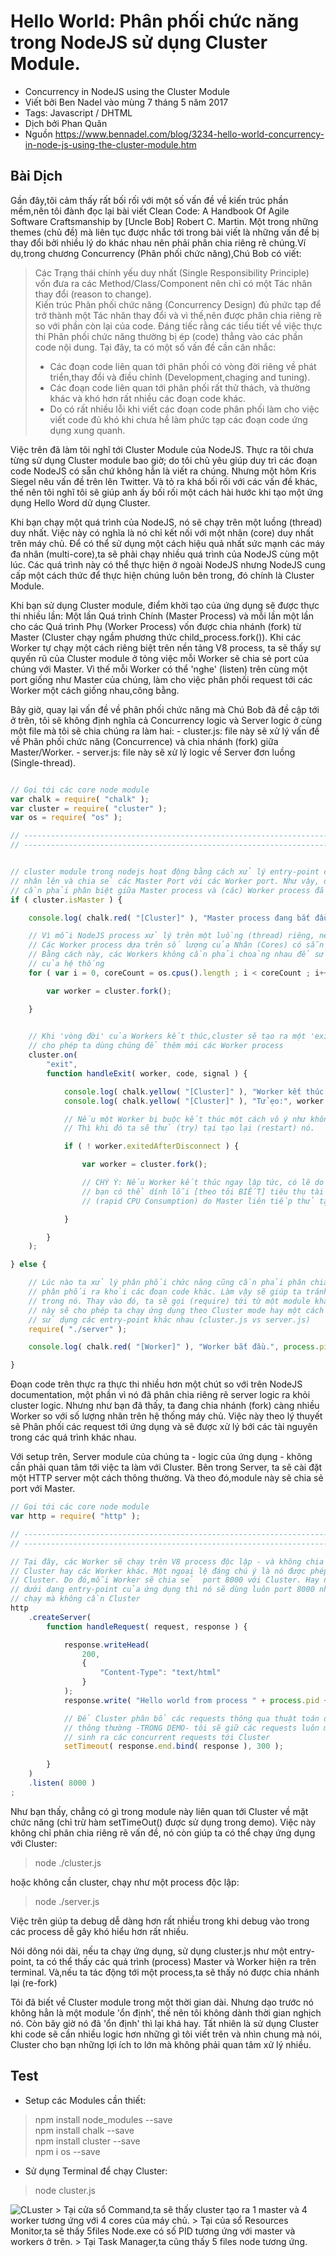 
# Hello World: Phân phối chức năng trong NodeJS sử dụng Cluster Module.

* Concurrency in NodeJS using the Cluster Module  
*  Viết bởi Ben Nadel vào mùng 7 tháng 5 năm 2017  
*  Tags: Javascript / DHTML  
*  Dịch bởi Phan Quân  
*  Nguồn https://www.bennadel.com/blog/3234-hello-world-concurrency-in-node-js-using-the-cluster-module.htm  

## Bài Dịch

Gần đây,tôi cảm thấy rất bối rối với một số vấn đề về kiến trúc phần mềm,nên tôi đành đọc lại bài viết  Clean Code: A Handbook Of Agile Software Craftsmanship by [Uncle Bob] Robert C. Martin. Một trong những themes (chủ đề) mà liên tục được nhắc tới trong bài viết là những vấn đề bị thay đổi bởi nhiều lý do khác nhau nên phải phân chia riêng rẽ chúng.Ví dụ,trong chương Concurrency (Phân phối chức năng),Chú Bob có viết:

> Các Trạng thái chính yếu duy nhất (Single Responsibility Principle) vốn đưa ra các Method/Class/Component nên chỉ có một Tác nhân thay đổi (reason to change).  
> Kiến trúc Phân phối chức năng (Concurrency Design) đủ phức tạp để trở thành một Tác nhân thay đổi và vì thế,nên được phân chia riêng rẽ so với phần còn lại của code. Đáng tiếc rằng các tiểu tiết về việc thực thi Phân phối chức năng thường bị ép (code) thẳng vào các phần code nội dung. Tại đây, ta có một số vấn đề cần cân nhắc:  
> * Các đoạn code liên quan tới phân phối có vòng đời riêng về phát triển,thay đổi và điều chỉnh (Development,chaging and tuning).  
> * Các đoạn code liên quan tới phân phối rất thử thách, và thường khác và khó hơn rất nhiều các đoạn code khác.   
> * Do có rất nhiều lỗi khi viết các đoạn code phân phối làm cho việc viết code đủ khó khi chưa hề làm phức tạp các đoạn code ứng dụng xung quanh.  

Việc trên đã làm tôi nghĩ tới Cluster Module của NodeJS. Thực ra tôi chưa từng sử dụng Cluster module bao giờ; do tôi chủ yêu giúp duy trì các đoạn code NodeJS có sẵn chứ không hẳn là viết ra chúng. Nhưng một hôm Kris Siegel nêu vấn đề trên lên Twitter. Và tỏ ra khá bối rối với các vấn đề khác, thế nên tôi nghĩ tôi sẽ giúp anh ấy bối rối một cách hài hước khi tạo một ứng dụng Hello Word  dử dụng Cluster.

Khi bạn chạy một quá trình của NodeJS, nó sẽ chạy trên một luồng (thread) duy nhất. Việc này có nghĩa là nó chỉ kết nối với một nhân (core) duy nhất trên máy chủ. Để có thể sử dụng một cách hiệu quả nhất sức mạnh các máy đa nhân (multi-core),ta sẽ phải chạy nhiều quá trình của NodeJS cùng một lúc. Các quá trình này có thể thực hiện ở ngoài NodeJS nhưng NodeJS cung cấp một cách thức để thực hiện chúng luôn bên trong, đó chính là Cluster Module.

Khi bạn sử dụng Cluster module, điểm khởi tạo của ứng dụng sẽ được thực thi nhiều lần: Một lần Quá trình Chính (Master Process) và mỗi lần một lần cho các Quá trình Phụ (Worker Process) vốn được chia nhánh (fork) từ Master (Cluster chạy ngầm phương thức child_process.fork()). Khi các Worker tự chạy một cách riêng biệt trên nền tảng V8 process, ta sẽ thấy sự quyến rũ của Cluster module ở tỏng việc mỗi Worker sẽ chia sẻ port của chúng với Master. Vì thế mỗi Worker có thể 'nghe' (listen) trên cùng một port giống như Master của chúng, làm cho việc phân phối request tới các Worker một cách giống nhau,công bằng.  

Bây giờ, quay lại vấn đề về phân phối chức năng mà Chú Bob đã đề cập tới ở trên, tôi sẽ không định nghĩa cả Concurrency logic và Server logic ở cùng một file mà tôi sẽ chia chúng ra làm hai:
	- cluster.js: file này sẽ xử lý vấn đề về Phân phối chức năng (Concurrence) và chia nhánh (fork) giữa Master/Worker.
	- server.js: file này sẽ xử lý logic về Server đơn luồng (Single-thread).


```javascript

// Gọi tới các core node module
var chalk = require( "chalk" );
var cluster = require( "cluster" );
var os = require( "os" );

// ----------------------------------------------------------------------------------- //
// ----------------------------------------------------------------------------------- //


// cluster module trong nodejs hoạt động bằng cách xử lý entry-point của ứng dụng
// nhân lên và chia sẻ các Master Port với các Worker port. Như vậy, đoạn code này 
// cần phải phân biệt giữa Master process và (các) Worker process đã được phân chia (fork).
if ( cluster.isMaster ) {

    console.log( chalk.red( "[Cluster]" ), "Master process đang bắt đầu chạy.", process.pid );

    // Vì mỗi NodeJS process xử lý trên một luồng (thread) riêng, nên ta sẽ tạo
    // Các Worker process dựa trên số lượng của Nhân (Cores) có sẵn trên hệ thống.
    // Bằng cách này, các Workers không cần phải choảng nhau để sử dụng tài nguyên 
    // của hệ thống
    for ( var i = 0, coreCount = os.cpus().length ; i < coreCount ; i++ ) {

        var worker = cluster.fork();

    }

    
    // Khi 'vòng đời' của Workers kết thúc,cluster sẽ tạo ra một 'exit' event
    // cho phép ta dùng chúng để thêm mới các Worker process
    cluster.on(
        "exit",
        function handleExit( worker, code, signal ) {

            console.log( chalk.yellow( "[Cluster]" ), "Worker kết thúc.", worker.process.pid );
            console.log( chalk.yellow( "[Cluster]" ), "Tử ẹo:", worker.exitedAfterDisconnect );

            // Nếu một Worker bị buộc kết thúc một cách vô ý như không bắt (catch) được ngoại lệ (exception).
            // Thì khi đó ta sẽ thử (try) tại tạo lại (restart) nó.

            if ( ! worker.exitedAfterDisconnect ) {

                var worker = cluster.fork();

                // CHÝ Ý: Nếu Worker kết thúc ngay lập tức, có lẽ do code bị bug,
                // bạn có thể dính lỗi [theo tôi BIẾT] tiêu thụ tài nguyên CPU liên tục
                // (rapid CPU Consumption) do Master liên tiếp thử tạo mới các Worker.

            }

        }
    );

} else {

    // Lúc nào ta xử lý phân phối chức năng cũng cần phải phân chia riêng rẽ phần code 
    // phân phối ra khỏi các đoạn code khác. Làm vậy sẽ giúp ta tránh định nghĩa Worker 
    // trong nó. Thay vào đó, ta sẽ gọi (require) tới từ một module khác. Cuối cùng việc 
    // này sẽ cho phép ta chạy ứng dụng theo Cluster mode hay một cách Độc lập bằng cách
    // sử dụng các entry-point khác nhau (cluster.js vs server.js)
    require( "./server" );

    console.log( chalk.red( "[Worker]" ), "Worker bắt đầu.", process.pid );

}


```

Đoạn code trên thực ra thực thi nhiều hơn một chút so với trên NodeJS documentation, một phần vì nó đã phân chia riêng rẽ server logic ra khỏi cluster logic. Nhưng như bạn đã thấy, ta đang chia nhánh (fork) càng nhiều Worker so với số lượng nhân trên hệ thống máy chủ. Việc này theo lý thuyết sẽ Phân phối các request tới ứng dụng và sẽ được xử lý bới các tài nguyên trong các quá trình khác nhau.

Với setup trên, Server module của chúng ta - logic của ứng dụng - không cần phải quan tâm tới việc ta làm với Cluster. Bên trong Server, ta sẽ cài đặt một HTTP server một cách thông thường. Và theo đó,module này sẽ chia sẻ port với Master.


```javascript
// Gọi tới các core node module
var http = require( "http" );

// ----------------------------------------------------------------------------------- //
// ----------------------------------------------------------------------------------- //

// Tại đây, các Worker sẽ chạy trên V8 process độc lập - và không chia sẻ bộ nhớ với
// Cluster hay các Worker khác. Một ngoại lệ đáng chú ý là nó được phép chia sẻ port với
// Cluster. Do đó,mỗi Worker sẽ chia sẻ  port 8000 với Cluster. Hay nếu module phải chạy 
// dưới dạng entry-point của ứng dụng thì nó sẽ dùng luôn port 8000 như mọi lần nó 
// chạy mà không cần Cluster
http
    .createServer(
        function handleRequest( request, response ) {

            response.writeHead(
                200,
                {
                    "Content-Type": "text/html"
                }
            );
            response.write( "Hello world from process " + process.pid + "." );

            // Để Cluster phân bổ các requests thông qua thuật toán điều phối Round Robin
            // thông thường -TRONG DEMO- tôi sẽ giữ các requests luôn mở để có thể  
            // sinh ra các concurrent requests tới Cluster
            setTimeout( response.end.bind( response ), 300 );

        }
    )
    .listen( 8000 )
;
```

Như bạn thấy, chẳng có gì trong module này liên quan tới Cluster về mặt chức năng (chỉ trừ hàm setTimeOut() được sử dụng trong demo). Việc này không chỉ phân chia riêng rẽ vấn đề, nó còn giúp ta có thể chạy ứng dụng với Cluster:  

> node ./cluster.js   

hoặc không cần cluster, chạy như một process độc lập:  

> node ./server.js  

Việc trên giúp ta debug dễ dàng hơn rất nhiều trong khi debug vào trong các process dễ gây khó hiểu hơn rất nhiều.

Nói dông nói dài, nếu ta chạy ứng dụng, sử dụng cluster.js như một entry-point, ta có thể thấy các quá trình (process) Master và Worker hiện ra trên terminal. Và,nếu ta tác động tới một process,ta sẽ thấy nó được chia nhánh lại (re-fork)

<image-terminal>

Tôi đã biết về Cluster module trong một thời gian dài. Nhưng dạo trước nó không hẳn là một module 'ổn định', thế nên tôi không dành thời gian nghịch nó. Còn bây giờ nó đã 'ổn định' thì lại khá hay. Tất nhiên là sử dụng Cluster khi code sẽ cần nhiều logic hơn những gì tôi viết trên và nhìn chung mà nói, Cluster cho bạn những lợi ích to lớn mà không phải quan tâm xử lý nhiều.  

## Test

* Setup các Modules cần thiết:  

> npm install node_modules --save  
> npm install chalk --save  
> npm install cluster --save  
> npm i os --save  

* Sử dụng Terminal để chạy Cluster:

> node cluster.js

![CLuster](cluster3.png)
	> Tại cửa sổ Command,ta sẽ thấy cluster tạo ra 1 master và 4 worker tương ứng với 4 cores của máy chủ.
	> Tại của sổ Resources Monitor,ta sẽ thấy 5files Node.exe có số PID tương ứng với master và workers ở trên.
	> Tại Task Manager,ta cũng thấy 5 files node tương ứng.
